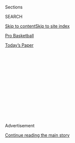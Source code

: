 <div id="app">

<div>

<div>

<div>

<div class="NYTAppHideMasthead css-1q2w90k e1suatyy0">

<div class="section css-ui9rw0 e1suatyy2">

<div class="css-eph4ug er09x8g0">

<div class="css-6n7j50">

</div>

<span class="css-1dv1kvn">Sections</span>

<div class="css-10488qs">

<span class="css-1dv1kvn">SEARCH</span>

</div>

[Skip to content](#site-content)[Skip to site index](#site-index)

</div>

<div id="masthead-section-label" class="css-1wr3we4 eaxe0e00">

[Pro
Basketball](https://www.nytimes3xbfgragh.onion/section/sports/basketball)

</div>

<div class="css-10698na e1huz5gh0">

</div>

</div>

<div id="masthead-bar-one" class="section hasLinks css-15hmgas e1csuq9d3">

<div class="css-uqyvli e1csuq9d0">

</div>

<div class="css-1uqjmks e1csuq9d1">

</div>

<div class="css-9e9ivx">

[](https://myaccount.nytimes3xbfgragh.onion/auth/login?response_type=cookie&client_id=vi)

</div>

<div class="css-1bvtpon e1csuq9d2">

[Today’s
Paper](https://www.nytimes3xbfgragh.onion/section/todayspaper)

</div>

</div>

</div>

</div>

<div data-aria-hidden="false">

<div id="site-content" data-role="main">

<div>

<div class="css-1aor85t" style="opacity:0.000000001;z-index:-1;visibility:hidden">

<div class="css-1hqnpie">

<div class="css-epjblv">

<span class="css-17xtcya">[Pro
Basketball](/section/sports/basketball)</span><span class="css-x15j1o">|</span><span class="css-fwqvlz">Lakers’
‘Others’ Lend LeBron James a
Hand</span>

</div>

<div class="css-k008qs">

<div class="css-1iwv8en">

<span class="css-18z7m18"></span>

<div>

</div>

</div>

<span class="css-1n6z4y">https://nyti.ms/2GEbhFi</span>

<div class="css-1705lsu">

<div class="css-4xjgmj">

<div class="css-4skfbu" data-role="toolbar" data-aria-label="Social Media Share buttons, Save button, and Comments Panel with current comment count" data-testid="share-tools">

  - 
  - 
  - 
  - 
    
    <div class="css-6n7j50">
    
    </div>

  - 

</div>

</div>

</div>

</div>

</div>

</div>

<div class="css-13pd83m">

</div>

<div id="top-wrapper" class="css-1sy8kpn">

<div id="top-slug" class="css-l9onyx">

Advertisement

</div>

[Continue reading the main
story](#after-top)

<div class="ad top-wrapper" style="text-align:center;height:100%;display:block;min-height:250px">

<div id="top" class="place-ad" data-position="top" data-size-key="top">

</div>

</div>

<div id="after-top">

</div>

</div>

<div>

<div id="sponsor-wrapper" class="css-1hyfx7x">

<div id="sponsor-slug" class="css-19vbshk">

Supported by

</div>

[Continue reading the main
story](#after-sponsor)

<div id="sponsor" class="ad sponsor-wrapper" style="text-align:center;height:100%;display:block">

</div>

<div id="after-sponsor">

</div>

</div>

<div class="css-186x18t">

on pro basketball

</div>

<div class="css-1vkm6nb ehdk2mb0">

# Lakers’ ‘Others’ Lend LeBron James a Hand

</div>

Rajon Rondo and Markieff Morris gave the Lakers an unexpected lift
Sunday in the team’s 117-109 victory over the Houston Rockets to even
the Western Conference semifinal matchup heading into Game 3.

<div class="css-79elbk" data-testid="photoviewer-wrapper">

<div class="css-z3e15g" data-testid="photoviewer-wrapper-hidden">

</div>

<div class="css-1a48zt4 ehw59r15" data-testid="photoviewer-children">

![<span class="css-16f3y1r e13ogyst0" data-aria-hidden="true">Rajon
Rondo posted 10 points, 9 assists and 5 steals in 29 minutes in the
Lakers’ Game 2 win. When he was on the court, the Lakers outscored the
Rockets by 28
points.</span><span class="css-cnj6d5 e1z0qqy90" itemprop="copyrightHolder"><span class="css-1ly73wi e1tej78p0">Credit...</span><span><span>Mark
J. Terrill/Associated
Press</span></span></span>](https://static01.graylady3jvrrxbe.onion/images/2020/09/07/sports/07nba-lakers-1/merlin_176677917_a08df38e-ed6f-494f-9507-aa47cda22465-articleLarge.jpg?quality=75&auto=webp&disable=upscale)

</div>

</div>

<div class="css-18e8msd">

<div class="css-vp77d3 epjyd6m0">

<div class="css-hus3qt ey68jwv0" data-aria-hidden="true">

[![Scott
Cacciola](https://static01.graylady3jvrrxbe.onion/images/2018/02/20/multimedia/author-scott-cacciola/author-scott-cacciola-thumbLarge.jpg
"Scott Cacciola")](https://www.nytimes3xbfgragh.onion/by/scott-cacciola)

</div>

<div class="css-1baulvz">

By [<span class="css-1baulvz last-byline" itemprop="name">Scott
Cacciola</span>](https://www.nytimes3xbfgragh.onion/by/scott-cacciola)

</div>

</div>

  - Sept. 7,
    2020

  - 
    
    <div class="css-4xjgmj">
    
    <div class="css-d8bdto" data-role="toolbar" data-aria-label="Social Media Share buttons, Save button, and Comments Panel with current comment count" data-testid="share-tools">
    
      - 
      - 
      - 
      - 
        
        <div class="css-6n7j50">
        
        </div>
    
      - 
    
    </div>
    
    </div>

</div>

</div>

<div class="section meteredContent css-1r7ky0e" name="articleBody" itemprop="articleBody">

<div class="css-1fanzo5 StoryBodyCompanionColumn">

<div class="css-53u6y8">

LAKE BUENA VISTA, Fla. — Plenty of players have had bumpy experiences at
the N.B.A.’s restart at Walt Disney World. Rajon Rondo and Markieff
Morris, two key reserves for the Los Angeles Lakers, would count
themselves among that group.

Rondo, the team’s backup point guard, broke his right thumb during a
practice on July 12 and left the league’s so-called bubble so that he
could have surgery and recover. Morris, a forward who signed with the
Lakers in February, shortly before the [season was
suspended](https://www.nytimes3xbfgragh.onion/2020/03/11/sports/basketball/nba-season-suspended-coronavirus.html)
because of the coronavirus pandemic, has been laboring to unearth his
rhythm.

The Lakers have championship hopes in the form of LeBron James and
Anthony Davis, their twin stars. But if they want to advance in the
postseason, their supporting cast needs to start producing with
consistency. Depth is an issue — one underscored by the absence of Avery
Bradley, their top perimeter defender, who [opted not to
participate](https://www.nytimes3xbfgragh.onion/2020/07/03/sports/coronavirus-players-nba-mlb-opt-out.html)
in the restart.

For one game, at least, James and Davis got the help they needed. In the
Lakers’ 117-109 victory over the Houston Rockets on Sunday night in the
Western Conference semifinals, Morris, 31, stretched the floor with his
outside shooting while Rondo, 34, was a whirl of activity. The win
evened the best-of-seven series at one game apiece ahead of Game 3 on
Tuesday night.

</div>

</div>

<div class="css-1fanzo5 StoryBodyCompanionColumn">

<div class="css-53u6y8">

“That’s what the playoffs are about,” the Lakers’ Danny Green said.
“Your superstars are going to play well. It’s what your others do.”

The others he referenced, the team’s supporting cast, have always been a
concern with these Lakers, who have endured [no small amount of
turmoil](https://www.nytimes3xbfgragh.onion/2020/08/16/sports/basketball/lakers-clippers-nba-playoffs.html)
this season. In that sense, their loss to the Rockets in Game 1 on
Friday was true to form. The Rockets used their small lineup to space
the floor and create oodles of open shots.

Rondo, who had four turnovers in that game, struggled, though perhaps
for good reason: He had not played in a game since March 10.

“So you have to forgive a little bit of rust,” Lakers Coach Frank Vogel
said. “His impact on our team is measured in swag and just the
confidence that he brings to our group.”

On Sunday, Rondo had 10 points, 9 assists and 5 steals in 29 minutes.
When he was on the court, the Lakers outscored the Rockets by 28 points.

</div>

</div>

<div class="css-1fanzo5 StoryBodyCompanionColumn">

<div class="css-53u6y8">

Rondo, who did not address the news media after the game, also appeared
to form some immediate chemistry with Morris, who came off the bench in
the first quarter to hit four 3-pointers in a span of 2 minutes 46
seconds. Rondo assisted on all four of them.

“Rondo’s not hard to play with,” said Morris, who added: “It’s about
time I started making some shots.”

Entering the game, Morris had shot 3-of-13 from 3-point range in the
playoffs. On Sunday, he shot 6-of-8 from the field and finished with 16
points.

“Last game, I felt like I didn’t affect the game at all,” he said. “And
it’s not even just making shots. I just felt like I didn’t do anything.
I didn’t bring no energy. I didn’t bring no toughness. I didn’t rebound
the ball. I had zero stats across the board, so I felt like I have to be
a little more aggressive. This is the best series for me to play a lot
of minutes.”

That had everything to do with matchups and [the unique style of
play](https://www.nytimes3xbfgragh.onion/2020/09/03/sports/the-rockets-small-ball-strategy-gets-a-big-test-against-the-lakers.html)
that the Rockets, with their center-less rotation, brought to the
bubble.

</div>

</div>

<div class="css-79elbk" data-testid="photoviewer-wrapper">

<div class="css-z3e15g" data-testid="photoviewer-wrapper-hidden">

</div>

<div class="css-1a48zt4 ehw59r15" data-testid="photoviewer-children">

![<span class="css-16f3y1r e13ogyst0" data-aria-hidden="true">Russell
Westbrook committed seven turnovers and shot 4-of-15 on Sunday. “It’s on
me,” Westbrook said. “I don’t point fingers at anybody else. I own my
mistakes. I own what I do, and that’s
that.”</span><span class="css-cnj6d5 e1z0qqy90" itemprop="copyrightHolder"><span class="css-1ly73wi e1tej78p0">Credit...</span><span>Douglas
P. Defelice/Getty
Images</span></span>](https://static01.graylady3jvrrxbe.onion/images/2020/09/07/sports/07nba-lakers-2/merlin_176679501_86e4d260-6086-4ce5-bfbf-0303e2731ed9-articleLarge.jpg?quality=75&auto=webp&disable=upscale)

</div>

</div>

<div class="css-1fanzo5 StoryBodyCompanionColumn">

<div class="css-53u6y8">

After Game 1, James spoke highly of the Rockets’ speed. He compared them
to the N.F.L.’s St. Louis Rams, circa the early 2000s, a team that
seemed to run on rocket fuel.

</div>

</div>

<div class="css-1fanzo5 StoryBodyCompanionColumn">

<div class="css-53u6y8">

“The greatest show on turf,” James said. “People always said how you
could scout ’em, scout ’em, scout ’em — until you got on the field.”

There was no way opposing defenses could simulate the Rams’ speed, said
James, who suggested that the Rockets are much the same. His hope was
that the Lakers would make the necessary adjustments after getting
punished in transition in Game 1.

They made enough. Vogel went smaller in Game 2, effectively benching his
centers. JaVale McGee played just eight minutes before he left because
of an ankle injury. (Vogel said after the game that McGee was undergoing
an M.R.I.) And while Vogel said he had intended to play Dwight Howard,
his backup center, Morris was too good and Vogel decided to stick with
him. Howard remained on the bench for the duration.

At the same time, the Lakers played swarming defense on James Harden,
who had to work for his 27 points, and Russell Westbrook, who shot
4-of-15 from the field for 10 points while committing seven turnovers.
Even by Westbrook-ian standards, he was chaotic.

“It’s on me,” Westbrook said. “I don’t point fingers at anybody else. I
own my mistakes. I own what I do, and that’s that.”

The Lakers did not exactly assemble a complete game. After leading by as
many as 21 points in the second quarter, they found themselves trailing
by 5 points in the third quarter after the Rockets caught fire from the
outside.

But James opened the fourth quarter with a driving dunk, part of another
postseason tour de force for him: 28 points, 11 rebounds and 9 assists.
Davis was terrific, too, finishing with 34 points and 10 rebounds.

</div>

</div>

<div class="css-1fanzo5 StoryBodyCompanionColumn">

<div class="css-53u6y8">

But two reserves helped put them in position to seal the win — two
experienced players, Davis said, “who aren’t afraid of anything.” They
showed up just in time.

</div>

</div>

<div>

</div>

</div>

<div>

</div>

<div>

</div>

<div>

</div>

<div>

<div id="bottom-wrapper" class="css-1ede5it">

<div id="bottom-slug" class="css-l9onyx">

Advertisement

</div>

[Continue reading the main
story](#after-bottom)

<div id="bottom" class="ad bottom-wrapper" style="text-align:center;height:100%;display:block;min-height:90px">

</div>

<div id="after-bottom">

</div>

</div>

</div>

</div>

</div>

## Site Index

<div>

</div>

## Site Information Navigation

  - [© <span>2020</span> <span>The New York Times
    Company</span>](https://help.nytimes3xbfgragh.onion/hc/en-us/articles/115014792127-Copyright-notice)

<!-- end list -->

  - [NYTCo](https://www.nytco.com/)
  - [Contact
    Us](https://help.nytimes3xbfgragh.onion/hc/en-us/articles/115015385887-Contact-Us)
  - [Work with us](https://www.nytco.com/careers/)
  - [Advertise](https://nytmediakit.com/)
  - [T Brand Studio](http://www.tbrandstudio.com/)
  - [Your Ad
    Choices](https://www.nytimes3xbfgragh.onion/privacy/cookie-policy#how-do-i-manage-trackers)
  - [Privacy](https://www.nytimes3xbfgragh.onion/privacy)
  - [Terms of
    Service](https://help.nytimes3xbfgragh.onion/hc/en-us/articles/115014893428-Terms-of-service)
  - [Terms of
    Sale](https://help.nytimes3xbfgragh.onion/hc/en-us/articles/115014893968-Terms-of-sale)
  - [Site
    Map](https://spiderbites.nytimes3xbfgragh.onion)
  - [Help](https://help.nytimes3xbfgragh.onion/hc/en-us)
  - [Subscriptions](https://www.nytimes3xbfgragh.onion/subscription?campaignId=37WXW)

</div>

</div>

</div>

</div>
